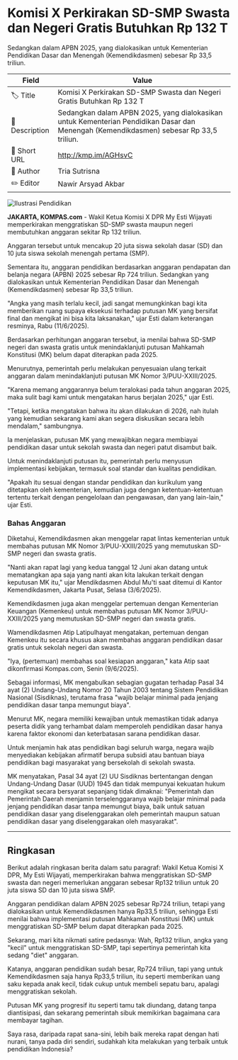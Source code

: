# Komisi X Perkirakan SD-SMP Swasta dan Negeri Gratis Butuhkan Rp 132 T

Sedangkan dalam APBN 2025, yang dialokasikan untuk Kementerian Pendidikan Dasar dan Menengah (Kemendikdasmen) sebesar Rp 33,5 triliun.

| Field         | Value                                                       |
|---------------|-------------------------------------------------------------|
| 🏷️ Title       | Komisi X Perkirakan SD-SMP Swasta dan Negeri Gratis Butuhkan Rp 132 T |
| 📝 Description | Sedangkan dalam APBN 2025, yang dialokasikan untuk Kementerian Pendidikan Dasar dan Menengah (Kemendikdasmen) sebesar Rp 33,5 triliun. |
| 🔗 Short URL   | http://kmp.im/AGHsvC |
| 👤 Author      | Tria Sutrisna |
| ✏️ Editor      | Nawir Arsyad Akbar |

![Ilustrasi Pendidikan](https://asset.kompas.com/crops/f2brM2GfxRZCQ9I6Vy0Nv3eG1XI=/0x0:1000x667/750x500/data/photo/2024/06/23/6677f73431e32.jpg)

**JAKARTA, KOMPAS.com** - Wakil Ketua Komisi X DPR My Esti Wijayati memperkirakan menggratiskan SD-SMP swasta maupun negeri membutuhkan anggaran sekitar Rp 132 triliun.

Anggaran tersebut untuk mencakup 20 juta siswa sekolah dasar (SD) dan 10 juta siswa sekolah menengah pertama (SMP).

Sementara itu, anggaran pendidikan berdasarkan anggaran pendapatan dan belanja negara (APBN) 2025 sebesar Rp 724 triliun. Sedangkan yang dialokasikan untuk Kementerian Pendidikan Dasar dan Menengah (Kemendikdasmen) sebesar Rp 33,5 triliun.

\"Angka yang masih terlalu kecil, jadi sangat memungkinkan bagi kita memberikan ruang supaya eksekusi terhadap putusan MK yang bersifat final dan mengikat ini bisa kita laksanakan,\" ujar Esti dalam keterangan resminya, Rabu (11/6/2025).

Berdasarkan perhitungan anggaran tersebut, ia menilai bahwa SD-SMP negeri dan swasta gratis untuk menindaklanjuti putusan Mahkamah Konstitusi (MK) belum dapat diterapkan pada 2025.

Menurutnya, pemerintah perlu melakukan penyesuaian ulang terkait anggaran dalam menindaklanjuti putusan MK Nomor 3/PUU-XXIII/2025.

\"Karena memang anggarannya belum teralokasi pada tahun anggaran 2025, maka sulit bagi kami untuk mengatakan harus berjalan 2025,\" ujar Esti.

\"Tetapi, ketika mengatakan bahwa itu akan dilakukan di 2026, nah itulah yang kemudian sekarang kami akan segera diskusikan secara lebih mendalam,\" sambungnya.

Ia menjelaskan, putusan MK yang mewajibkan negara membiayai pendidikan dasar untuk sekolah swasta dan negeri patut disambut baik.

Untuk menindaklanjuti putusan itu, pemerintah perlu menyusun implementasi kebijakan, termasuk soal standar dan kualitas pendidikan.

\"Apakah itu sesuai dengan standar pendidikan dan kurikulum yang ditetapkan oleh kementerian, kemudian juga dengan ketentuan-ketentuan tertentu terkait dengan pengelolaan dan pengawasan, dan yang lain-lain,\" ujar Esti.

### Bahas Anggaran

Diketahui, Kemendikdasmen akan menggelar rapat lintas kementerian untuk membahas putusan MK Nomor 3/PUU-XXIII/2025 yang memutuskan SD-SMP negeri dan swasta gratis.

\"Nanti akan rapat lagi yang kedua tanggal 12 Juni akan datang untuk mematangkan apa saja yang nanti akan kita lakukan terkait dengan keputusan MK itu,\" ujar Mendikdasmen Abdul Mu\'ti saat ditemui di Kantor Kemendikdasmen, Jakarta Pusat, Selasa (3/6/2025).

Kemendikdasmen juga akan menggelar pertemuan dengan Kementerian Keuangan (Kemenkeu) untuk membahas putusan MK Nomor 3/PUU-XXIII/2025 yang memutuskan SD-SMP negeri dan swasta gratis.

Wamendikdasmen Atip Latipulhayat mengatakan, pertemuan dengan Kemenkeu itu secara khusus akan membahas anggaran pendidikan dasar gratis untuk sekolah negeri dan swasta.

\"Iya, (pertemuan) membahas soal kesiapan anggaran,\" kata Atip saat dikonfirmasi Kompas.com, Senin (9/6/2025).

Sebagai informasi, MK mengabulkan sebagian gugatan terhadap Pasal 34 ayat (2) Undang-Undang Nomor 20 Tahun 2003 tentang Sistem Pendidikan Nasional (Sisdiknas), terutama frasa \"wajib belajar minimal pada jenjang pendidikan dasar tanpa memungut biaya\".

Menurut MK, negara memiliki kewajiban untuk memastikan tidak adanya peserta didik yang terhambat dalam memperoleh pendidikan dasar hanya karena faktor ekonomi dan keterbatasan sarana pendidikan dasar.

Untuk menjamin hak atas pendidikan bagi seluruh warga, negara wajib menyediakan kebijakan afirmatif berupa subsidi atau bantuan biaya pendidikan bagi masyarakat yang bersekolah di sekolah swasta.

MK menyatakan, Pasal 34 ayat (2) UU Sisdiknas bertentangan dengan Undang-Undang Dasar (UUD) 1945 dan tidak mempunyai kekuatan hukum mengikat secara bersyarat sepanjang tidak dimaknai: \"Pemerintah dan Pemerintah Daerah menjamin terselenggaranya wajib belajar minimal pada jenjang pendidikan dasar tanpa memungut biaya, baik untuk satuan pendidikan dasar yang diselenggarakan oleh pemerintah maupun satuan pendidikan dasar yang diselenggarakan oleh masyarakat\".

---
## Ringkasan

Berikut adalah ringkasan berita dalam satu paragraf: Wakil Ketua Komisi X DPR, My Esti Wijayati, memperkirakan bahwa menggratiskan SD-SMP swasta dan negeri memerlukan anggaran sebesar Rp132 triliun untuk 20 juta siswa SD dan 10 juta siswa SMP.

 Anggaran pendidikan dalam APBN 2025 sebesar Rp724 triliun, tetapi yang dialokasikan untuk Kemendikdasmen hanya Rp33,5 triliun, sehingga Esti menilai bahwa implementasi putusan Mahkamah Konstitusi (MK) untuk menggratiskan SD-SMP belum dapat diterapkan pada 2025.



Sekarang, mari kita nikmati satire pedasnya: Wah, Rp132 triliun, angka yang "kecil" untuk menggratiskan SD-SMP, tapi sepertinya pemerintah kita sedang "diet" anggaran.

 Katanya, anggaran pendidikan sudah besar, Rp724 triliun, tapi yang untuk Kemendikdasmen saja hanya Rp33,5 triliun, itu seperti memberikan uang saku kepada anak kecil, tidak cukup untuk membeli sepatu baru, apalagi menggratiskan sekolah.

 Putusan MK yang progresif itu seperti tamu tak diundang, datang tanpa diantisipasi, dan sekarang pemerintah sibuk memikirkan bagaimana cara membayar tagihan.

 Saya rasa, daripada rapat sana-sini, lebih baik mereka rapat dengan hati nurani, tanya pada diri sendiri, sudahkah kita melakukan yang terbaik untuk pendidikan Indonesia?
